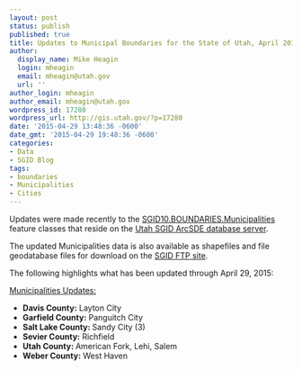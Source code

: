 ```yaml
---
layout: post
status: publish
published: true
title: Updates to Municipal Boundaries for the State of Utah, April 2015
author:
  display_name: Mike Heagin
  login: mheagin
  email: mheagin@utah.gov
  url: ''
author_login: mheagin
author_email: mheagin@utah.gov
wordpress_id: 17280
wordpress_url: http://gis.utah.gov/?p=17280
date: '2015-04-29 13:48:36 -0600'
date_gmt: '2015-04-29 19:48:36 -0600'
categories:
- Data
- SGID Blog
tags:
- boundaries
- Municipalities
- Cities
---
```

<p>Updates were made recently to the <a href="{{ "/data/boundaries/citycountystate/" | prepend: site.baseurl }}">SGID10.BOUNDARIES.Municipalities</a> feature classes that reside on the <a href="{{ "/data/how-to-connect-to-the-sgid-via-sde/" | prepend: site.baseurl }}">Utah SGID ArcSDE database server</a>.</p>
<p>The updated Municipalities data is also available as shapefiles and file geodatabase files for download on the <a href="ftp://ftp.agrc.utah.gov/UtahSGID_Vector/UTM12_NAD83/BOUNDARIES/PackagedData/_Statewide/StateCountyMunicipalBoundaries">SGID FTP site</a>.</p>
<p>The following highlights what has been updated through April 29, 2015:</p>
<p><span style="text-decoration: underline;">Municipalities Updates:</span></p>
<ul>
<li><strong>Davis County:</strong> Layton City </li>
<li><strong>Garfield County:</strong> Panguitch City </li>
<li><strong>Salt Lake County: </strong> Sandy City (3)</li>
<li><strong>Sevier County:</strong> Richfield </li>
<li><strong>Utah County: </strong> American Fork, Lehi, Salem </li>
<li><strong>Weber County:</strong> West Haven </li>
</ul>
